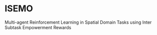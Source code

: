 # ISEMO
Multi-agent Reinforcement Learning in Spatial Domain Tasks using Inter Subtask Empowerment Rewards
